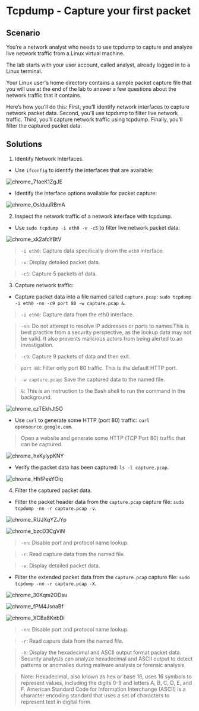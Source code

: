 # Tcpdump - Capture your first packet 

## Scenario 
You’re a network analyst who needs to use tcpdump to capture and analyze live network traffic from a Linux virtual machine.

The lab starts with your user account, called analyst, already logged in to a Linux terminal.

Your Linux user's home directory contains a sample packet capture file that you will use at the end of the lab to answer a few questions about the network traffic that it contains.

Here’s how you’ll do this: First, you’ll identify network interfaces to capture network packet data. Second, you’ll use tcpdump to filter live network traffic. Third, you’ll capture network traffic using tcpdump. Finally, you’ll filter the captured packet data.


## Solutions
1. Identify Network Interfaces.
   
* Use `ifconfig` to identify the interfaces that are available:
  
![chrome_71aeK1ZgJE](https://github.com/QtadaGm/CybersecurityPortfolio/assets/135963482/6147d93d-c5d9-4f4b-bdb9-e4a5b51a1328)

* Identify the interface options available for packet capture:

![chrome_OslduuRBmA](https://github.com/QtadaGm/CybersecurityPortfolio/assets/135963482/21a5c4e9-979e-4d0a-a62b-0dca7435cee8)


2. Inspect the network traffic of a network interface with tcpdump.

* Use `sudo tcpdump -i eth0 -v -c5` to filter live network packet data:
  
![chrome_xk2afcYBtV](https://github.com/QtadaGm/CybersecurityPortfolio/assets/135963482/06c9e857-c3fb-4445-b51f-8769c3b569ef)

> `-i eth0`: Capture data specifically drom the `eth0` interface.

> `-v`: Display detailed packet data.

> `-c5`: Capture 5 packets of data.

3. Capture network traffic:

* Capture packet data into a file named called `capture.pcap`:  `sudo tcpdump -i eth0 -nn -c9 port 80 -w capture.pcap &`.

> `-i eth0`: Capture data from the eth0 interface.

> `-nn`: Do not attempt to resolve IP addresses or ports to names.This is best practice from a security perspective, as the lookup data may not be valid. It also prevents malicious actors from being alerted to an investigation.

> `-c9`: Capture 9 packets of data and then exit.

> `port 80`: Filter only port 80 traffic. This is the default HTTP port.

> `-w capture.pcap`: Save the captured data to the named file.

> `&`: This is an instruction to the Bash shell to run the command in the background.

![chrome_czTEkhJt5O](https://github.com/QtadaGm/CybersecurityPortfolio/assets/135963482/717252ee-70be-4b9a-93c5-08457d5a05e5)

* Use `curl` to generate some HTTP (port 80) traffic: `curl opensource.google.com`.
> Open a website and generate some HTTP (TCP Port 80) traffic that can be captured.   


![chrome_hxKylypKNY](https://github.com/QtadaGm/CybersecurityPortfolio/assets/135963482/49b3ec3c-b8ea-4335-b33b-7061fe8bb24f)

* Verify the packet data has been captured: `ls -l capture.pcap`.

![chrome_HhfPeeYOiq](https://github.com/QtadaGm/CybersecurityPortfolio/assets/135963482/53485a11-4a34-4fba-82bc-f62626f131cc)

4. Filter the captured packet data.
* Filter the packet header data from the `capture.pcap` capture file: `sudo tcpdump -nn -r capture.pcap -v`.

![chrome_RUJXqYZJYp](https://github.com/QtadaGm/CybersecurityPortfolio/assets/135963482/61e9deb0-d3c7-475d-9a3a-bdf7978834b6)


![chrome_bzcD3CgViN](https://github.com/QtadaGm/CybersecurityPortfolio/assets/135963482/c5c8261a-9e3d-477b-bc02-83514701ab2c)

> `-nn`: Disable port and protocol name lookup.

> `-r`: Read capture data from the named file.

> `-v`: Display detailed packet data. 

* Filter the extended packet data from the `capture.pcap` capture file: `sudo tcpdump -nn -r capture.pcap -X`.

![chrome_30Kqm2ODsu](https://github.com/QtadaGm/CybersecurityPortfolio/assets/135963482/fbec172d-ffe6-40f5-992f-460850b90540)

![chrome_fPM4JsnaBf](https://github.com/QtadaGm/CybersecurityPortfolio/assets/135963482/7dcfb48a-0362-4931-9ba0-1d3fab22bca0)


![chrome_XCBa8KnbDi](https://github.com/QtadaGm/CybersecurityPortfolio/assets/135963482/6331e7de-b3b9-4078-b682-bebae599b1a7)

> `-nn`: Disable port and protocol name lookup.

> `-r`: Read capure data from the named file.

> `-X`: Display the hexadecimal and ASCII output format packet data. Security analysts can analyze hexadecimal and ASCII output to detect patterns or anomalies during malware analysis or forensic analysis.

> Note: Hexadecimal, also known as hex or base 16, uses 16 symbols to represent values, including the digits 0-9 and letters A, B, C, D, E, and F. American Standard Code for Information Interchange (ASCII) is a character encoding standard that uses a set of characters to represent text in digital form.
